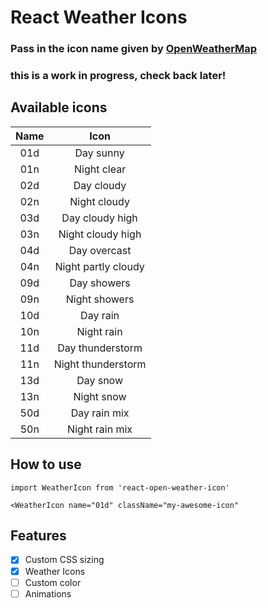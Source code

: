 # React Weather Icons

### Pass in the icon name given by [OpenWeatherMap](https://openweathermap.org/)

### this is a work in progress, check back later!

## Available icons

| Name| Icon                   |
|:---:|:----------------------:|
| 01d | Day sunny              |
| 01n | Night clear            |
| 02d | Day cloudy             |
| 02n | Night cloudy           |
| 03d | Day cloudy high        |
| 03n | Night cloudy high      |
| 04d | Day overcast           |
| 04n | Night partly cloudy    |
| 09d | Day showers            |
| 09n | Night showers          |
| 10d | Day rain               |
| 10n | Night rain             |
| 11d | Day thunderstorm       |
| 11n | Night thunderstorm     |
| 13d | Day snow               |
| 13n | Night snow             |
| 50d | Day rain mix           |
| 50n | Night rain mix         |

## How to use

`import WeatherIcon from 'react-open-weather-icon'`

`<WeatherIcon name="01d" className="my-awesome-icon"`


## Features

- [x] Custom CSS sizing
- [x] Weather Icons
- [ ] Custom color
- [ ] Animations
